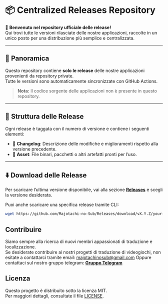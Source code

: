# 📦 Centralized Releases Repository

🚀 **Benvenuto nel repository ufficiale delle release!**  
Qui trovi tutte le versioni rilasciate delle nostre applicazioni, raccolte in un unico posto per una distribuzione più semplice e centralizzata.

---

## 📌 Panoramica

Questo repository contiene **solo le release** delle nostre applicazioni provenienti da repository private.  
Tutte le versioni sono automaticamente sincronizzate con GitHub Actions.

> **Nota:** Il codice sorgente delle applicazioni non è presente in questo repository.

---

## 📂 Struttura delle Release

Ogni release è taggata con il numero di versione e contiene i seguenti elementi:

- 📜 **Changelog**: Descrizione delle modifiche e miglioramenti rispetto alla versione precedente.
- 📁 **Asset**: File binari, pacchetti o altri artefatti pronti per l’uso.

---

## ⬇️ Download delle Release

Per scaricare l’ultima versione disponibile, vai alla sezione **[Releases](https://github.com/Majotachi-no-Sub/Releases/releases)** e scegli la versione desiderata.

Puoi anche scaricare una specifica release tramite CLI:

```sh
wget https://github.com/Majotachi-no-Sub/Releases/download/vX.Y.Z/your-file.zip
```

## Contribuire

Siamo sempre alla ricerca di nuovi membri appassionati di traduzione e localizzazione.  
Se desiderate contribuire ai nostri progetti di traduzione di videogiochi, non esitate a contattarci tramite email: majotachinosub@gmail.com
Oppure contattaci sul nostro gruppo telegram: **[Gruppo Telegram](https://t.me/gruppomajotachinosub)**

## Licenza

Questo progetto è distribuito sotto la licenza MIT.  
Per maggiori dettagli, consultate il file [LICENSE](https://github.com/Majotachi-no-Sub/Releases/blob/main/LICENSE).

